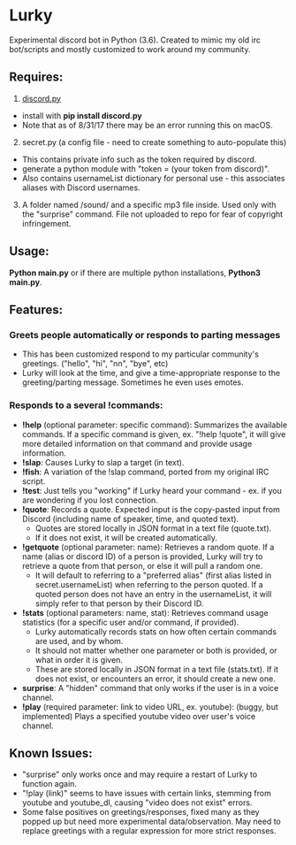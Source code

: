 # Lurky
Experimental discord bot in Python (3.6).  Created to mimic my old irc bot/scripts and mostly customized to work around my community.

## Requires:
1. <a href="https://github.com/Rapptz/discord.py">discord.py</a> 
 - install with <b>pip install discord.py</b>  
 - Note that as of 8/31/17 there may be an error running this on macOS.
2. secret.py (a config file - need to create something to auto-populate this)
 - This contains private info such as the token required by discord.
 - generate a python module with "token = (your token from discord)".
 - Also contains usernameList dictionary for personal use - this associates aliases with Discord usernames.
3. A folder named /sound/ and a specific mp3 file inside.  Used only with the "surprise" command.  File not uploaded to repo for fear of copyright infringement.

## Usage:
<b>Python main.py</b> or if there are multiple python installations, <b>Python3 main.py</b>.

## Features:
### Greets people automatically or responds to parting messages
- This has been customized respond to my particular community's greetings. ("hello", "hi", "nn", "bye", etc)
- Lurky will look at the time, and give a time-appropriate response to the greeting/parting message.  Sometimes he even uses emotes.
### Responds to a several !commands:
- __!help__ (optional parameter: specific command): Summarizes the available commands.  If a specific command is given, ex. "!help !quote", it will give more detailed information on that command and provide usage information.
- __!slap__: Causes Lurky to slap a target (in text).
- __!fish__: A variation of the !slap command, ported from my original IRC script.
- __!test__: Just tells you "working" if Lurky heard your command - ex. if you are wondering if you lost connection.
- __!quote__: Records a quote.  Expected input is the copy-pasted input from Discord (including name of speaker, time, and quoted text).
  - Quotes are stored locally in JSON format in a text file (quote.txt).  
  - If it does not exist, it will be created automatically.
- __!getquote__ (optional parameter: name): Retrieves a random quote.  If a name (alias or discord ID) of a person is provided, Lurky will try to retrieve a quote from that person, or else it will pull a random one.
  - It will default to referring to a "preferred alias" (first alias listed in secret.usernameList) when referring to the person quoted.  If a quoted person does not have an entry in the usernameList, it will simply refer to that person by their Discord ID.
- __!stats__ (optional parameters: name, stat): Retrieves command usage statistics (for a specific user and/or command, if provided).
  - Lurky automatically records stats on how often certain commands are used, and by whom. 
  - It should not matter whether one parameter or both is provided, or what in order it is given.
  - These are stored locally in JSON format in a text file (stats.txt).  If it does not exist, or encounters an error, it should create a new one.
- __surprise__: A "hidden" command that only works if the user is in a voice channel.
- __!play__ (required parameter: link to video URL, ex. youtube): (buggy, but implemented) Plays a specified youtube video over user's voice channel.

## Known Issues:
- "surprise" only works once and may require a restart of Lurky to function again.
- "!play (link)" seems to have issues with certain links, stemming from youtube and youtube_dl, causing "video does not exist" errors.
- Some false positives on greetings/responses, fixed many as they popped up but need more experimental data/observation.  May need to replace greetings with a regular expression for more strict responses.

